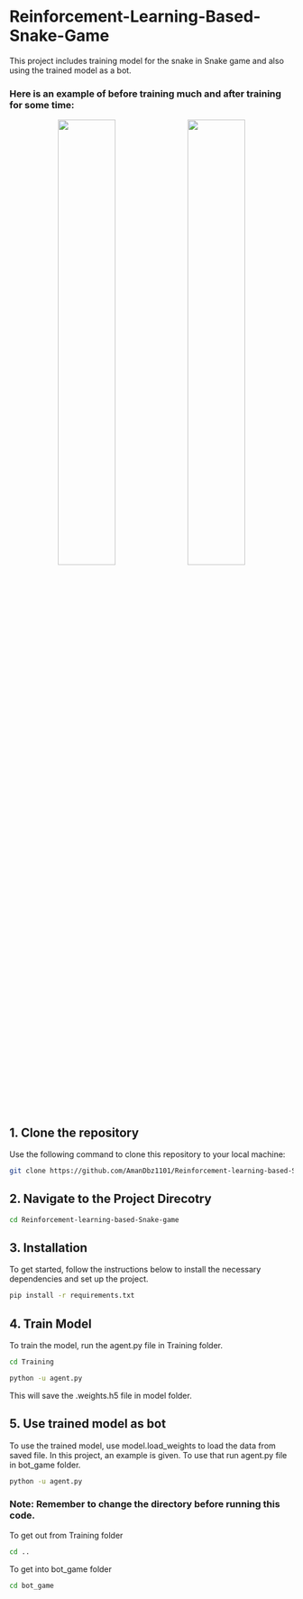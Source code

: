 # Reinforcement-Learning-Based-Snake-Game
This project includes training model for the snake in Snake game and also using the trained model as a bot.

### Here is an example of before training much and after training for some time:
<p align="center">
  <img src="https://github.com/user-attachments/assets/b1b455f4-b68f-437b-a9f9-fc019a18fa9b" width="45%" />
  <img src="https://github.com/user-attachments/assets/560174e4-6815-4d16-a0d8-797b03ad31a2" width="45%" />
</p>



## 1. Clone the repository
Use the following command to clone this repository to your local machine:

```bash
git clone https://github.com/AmanDbz1101/Reinforcement-learning-based-Snake-game.git
```
## 2. Navigate to the Project Direcotry

```bash
cd Reinforcement-learning-based-Snake-game
```
## 3. Installation

To get started, follow the instructions below to install the necessary dependencies and set up the project.
```bash
pip install -r requirements.txt
```
## 4. Train Model
To train the model, run the agent.py file in Training folder.
```bash
cd Training
```
```bash
python -u agent.py
```
This will save the .weights.h5 file in model folder.
## 5. Use trained model as bot 
To use the trained model, use model.load_weights to load the data from saved file. In this project, an example is given. To use that run agent.py file in bot_game folder.
```bash
python -u agent.py
```
### Note: Remember to change the directory before running this code.
To get out from Training folder
```bash
cd ..
```
To get into bot_game folder
```bash
cd bot_game
```

